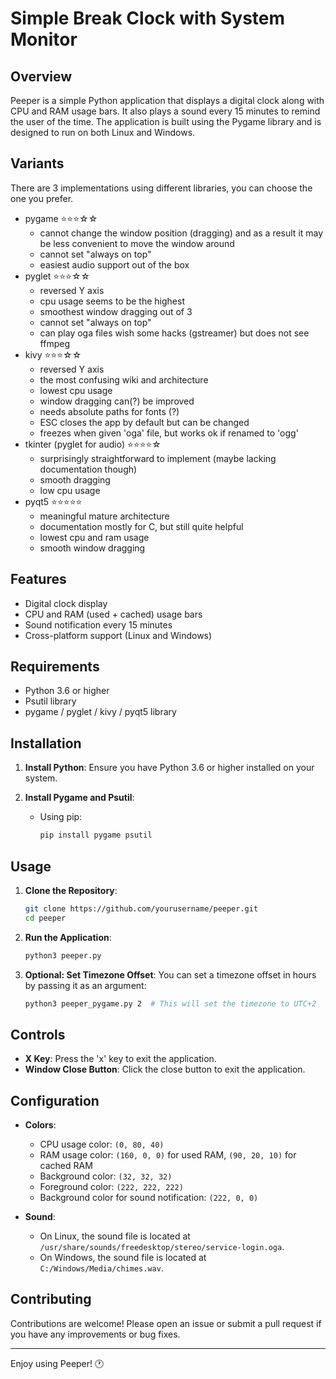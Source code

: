 # Simple Break Clock with System Monitor

## Overview

Peeper is a simple Python application that displays a digital clock along with CPU and RAM usage bars. It also plays a sound every 15 minutes to remind the user of the time. The application is built using the Pygame library and is designed to run on both Linux and Windows.

## Variants

There are 3 implementations using different libraries, you can choose the one you prefer.

- pygame ⭐⭐⭐☆☆
  - cannot change the window position (dragging) and as a result it may be less convenient to move the window around
  - cannot set "always on top"
  - easiest audio support out of the box
- pyglet ⭐⭐⭐☆☆
  - reversed Y axis 
  - cpu usage seems to be the highest
  - smoothest window dragging out of 3
  - cannot set "always on top"
  - can play oga files wish some hacks (gstreamer) but does not see ffmpeg
- kivy ⭐⭐⭐☆☆
  - reversed Y axis 
  - the most confusing wiki and architecture
  - lowest cpu usage
  - window dragging can(?) be improved
  - needs absolute paths for fonts (?)
  - ESC closes the app by default but can be changed
  - freezes when given 'oga' file, but works ok if renamed to 'ogg'
- tkinter (pyglet for audio) ⭐⭐⭐⭐☆
  - surprisingly straightforward to implement (maybe lacking documentation though)
  - smooth dragging
  - low cpu usage
- pyqt5 ⭐⭐⭐⭐⭐
  - meaningful mature architecture
  - documentation mostly for C, but still quite helpful
  - lowest cpu and ram usage
  - smooth window dragging

## Features

- Digital clock display
- CPU and RAM (used + cached) usage bars
- Sound notification every 15 minutes
- Cross-platform support (Linux and Windows)

## Requirements

- Python 3.6 or higher
- Psutil library
- pygame / pyglet / kivy / pyqt5 library

## Installation

1. **Install Python**: Ensure you have Python 3.6 or higher installed on your system.

2. **Install Pygame and Psutil**:
   - Using pip:
     ```sh
     pip install pygame psutil
     ```

## Usage

1. **Clone the Repository**:
   ```sh
   git clone https://github.com/yourusername/peeper.git
   cd peeper
   ```

2. **Run the Application**:
   ```sh
   python3 peeper.py
   ```

3. **Optional: Set Timezone Offset**:
   You can set a timezone offset in hours by passing it as an argument:
   ```sh
   python3 peeper_pygame.py 2  # This will set the timezone to UTC+2
   ```

## Controls

- **X Key**: Press the 'x' key to exit the application.
- **Window Close Button**: Click the close button to exit the application.

## Configuration

- **Colors**:
  - CPU usage color: `(0, 80, 40)`
  - RAM usage color: `(160, 0, 0)` for used RAM, `(90, 20, 10)` for cached RAM
  - Background color: `(32, 32, 32)`
  - Foreground color: `(222, 222, 222)`
  - Background color for sound notification: `(222, 0, 0)`

- **Sound**:
  - On Linux, the sound file is located at `/usr/share/sounds/freedesktop/stereo/service-login.oga`.
  - On Windows, the sound file is located at `C:/Windows/Media/chimes.wav`.


## Contributing

Contributions are welcome! Please open an issue or submit a pull request if you have any improvements or bug fixes.


---

Enjoy using Peeper! 🕐